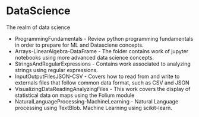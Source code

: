 # DataScience
The realm of data science

* ProgrammingFundamentals - Review python programming fundamentals in order to prepare for ML and Datasciene concepts.
* Arrays-LinearAlgebra-DataFrame - The folder contains work of jupyter notebooks using more advanced data science concepts.
* StringsAndRegularExpressions - Contains work associated to analyzing strings using regular expressions.
* InputOutputFilesJSON-CSV - Covers how to read from and write to externals files that follow common data format, such as CSV and JSON
* VisualizingDataReadingAnalyzingFiles - This work covers the display of statistical data on maps using the Folium module
* NaturalLanguageProcessing-MachineLearning - Natural Language processing using TextBlob.  Machine Learning using scikit-learn. 
